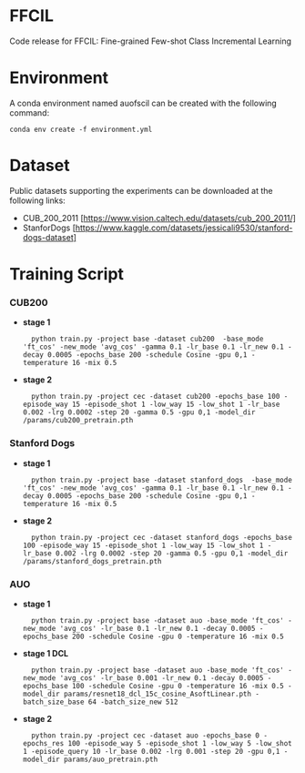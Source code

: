 # FFCIL
Code release for FFCIL: Fine-grained Few-shot Class Incremental Learning

# Environment
A conda environment named auofscil can be created with the following command:

    conda env create -f environment.yml

# Dataset
Public datasets supporting the experiments can be downloaded at the following links:
* CUB_200_2011 [https://www.vision.caltech.edu/datasets/cub_200_2011/]
* StanforDogs [https://www.kaggle.com/datasets/jessicali9530/stanford-dogs-dataset]

# Training Script

### CUB200
* __stage 1__

        python train.py -project base -dataset cub200  -base_mode 'ft_cos' -new_mode 'avg_cos' -gamma 0.1 -lr_base 0.1 -lr_new 0.1 -decay 0.0005 -epochs_base 200 -schedule Cosine -gpu 0,1 -temperature 16 -mix 0.5
  
* __stage 2__

        python train.py -project cec -dataset cub200 -epochs_base 100 -episode_way 15 -episode_shot 1 -low_way 15 -low_shot 1 -lr_base 0.002 -lrg 0.0002 -step 20 -gamma 0.5 -gpu 0,1 -model_dir /params/cub200_pretrain.pth

### Stanford Dogs
* __stage 1__

        python train.py -project base -dataset stanford_dogs  -base_mode 'ft_cos' -new_mode 'avg_cos' -gamma 0.1 -lr_base 0.1 -lr_new 0.1 -decay 0.0005 -epochs_base 200 -schedule Cosine -gpu 0,1 -temperature 16 -mix 0.5
* __stage 2__

        python train.py -project cec -dataset stanford_dogs -epochs_base 100 -episode_way 15 -episode_shot 1 -low_way 15 -low_shot 1 -lr_base 0.002 -lrg 0.0002 -step 20 -gamma 0.5 -gpu 0,1 -model_dir /params/stanford_dogs_pretrain.pth

### AUO
* __stage 1__

        python train.py -project base -dataset auo -base_mode 'ft_cos' -new_mode 'avg_cos' -lr_base 0.1 -lr_new 0.1 -decay 0.0005 -epochs_base 200 -schedule Cosine -gpu 0 -temperature 16 -mix 0.5

* __stage 1 DCL__

        python train.py -project base -dataset auo -base_mode 'ft_cos' -new_mode 'avg_cos' -lr_base 0.001 -lr_new 0.1 -decay 0.0005 -epochs_base 100 -schedule Cosine -gpu 0 -temperature 16 -mix 0.5 -model_dir params/resnet18_dcl_15c_cosine_AsoftLinear.pth -batch_size_base 64 -batch_size_new 512

* __stage 2__

        python train.py -project cec -dataset auo -epochs_base 0 -epochs_res 100 -episode_way 5 -episode_shot 1 -low_way 5 -low_shot 1 -episode_query 10 -lr_base 0.002 -lrg 0.001 -step 20 -gpu 0,1 -model_dir params/auo_pretrain.pth









